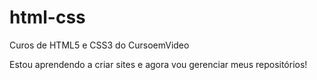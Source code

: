 # html-css
 Curos de HTML5 e CSS3 do CursoemVideo

 Estou aprendendo a criar sites e agora vou gerenciar meus repositórios!

<link rel="shortcut icon" type="image/png" href="desafios/modulo-02/d010/images/favicon.ico">